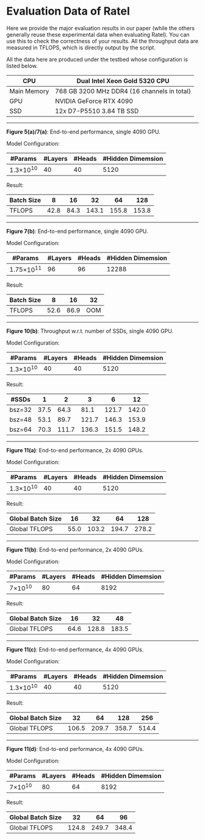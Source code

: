 # Evaluation Data of Ratel 

Here we provide the major evaluation results in our paper (while the others generally reuse these experimental data when evaluating Ratel). You can use this to check the correctness of your results. All the throughput data are measured in TFLOPS, which is directly output by the script. 

All the data here are produced under the testbed whose configuration is listed below.

| CPU         | Dual Intel Xeon Gold 5320 CPU               |
|-------------|---------------------------------------------|
| Main Memory | 768 GB 3200 MHz DDR4 (16 channels in total) |
| GPU         | NVIDIA GeForce RTX 4090                     |
| SSD         | 12x D7-P5510 3.84 TB SSD                    |

---

**Figure 5(a)/7(a)**: End-to-end performance, single 4090 GPU.

Model Configuration:

| #Params            | #Layers | #Heads | #Hidden Dimemsion |
|--------------------|---------|--------|-------------------|
| 1.3$\times10^{10}$ | 40      | 40     | 5120              |

Result: 

| Batch Size | 8    | 16   | 32    | 64    | 128   |
|------------|------|------|-------|-------|-------|
| TFLOPS     | 42.8 | 84.3 | 143.1 | 155.8 | 153.8 |

---

**Figure 7(b)**: End-to-end performance, single 4090 GPU. 

Model Configuration:

| #Params             | #Layers | #Heads | #Hidden Dimemsion |
|---------------------|---------|--------|-------------------|
| 1.75$\times10^{11}$ | 96      | 96     | 12288             |

Result: 

| Batch Size | 8    | 16   | 32  |
|------------|------|------|-----|
| TFLOPS     | 52.6 | 86.9 | OOM |

---

**Figure 10(b)**: Throughput w.r.t. number of SSDs, single 4090 GPU. 

Model Configuration:

| #Params            | #Layers | #Heads | #Hidden Dimemsion |
|--------------------|---------|--------|-------------------|
| 1.3$\times10^{10}$ | 40      | 40     | 5120              |

Result: 

| #SSDs  | 1    | 2     | 3     | 6     | 12    |
|--------|------|-------|-------|-------|-------|
| bsz=32 | 37.5 | 64.3  | 81.1  | 121.7 | 142.0 |
| bsz=48 | 53.1 | 89.7  | 121.7 | 146.3 | 153.9 |
| bsz=64 | 70.3 | 111.7 | 136.3 | 151.5 | 148.2 |

---

**Figure 11(a)**: End-to-end performance, 2x 4090 GPUs. 

Model Configuration:

| #Params            | #Layers | #Heads | #Hidden Dimemsion |
|--------------------|---------|--------|-------------------|
| 1.3$\times10^{10}$ | 40      | 40     | 5120              |

Result: 

| Global Batch Size | 16   | 32    | 64    | 128   |
|-------------------|------|-------|-------|-------|
| Global TFLOPS     | 55.0 | 103.2 | 194.7 | 278.2 |

---

**Figure 11(b)**: End-to-end performance, 2x 4090 GPUs. 

Model Configuration:

| #Params          | #Layers | #Heads | #Hidden Dimemsion |
|------------------|---------|--------|-------------------|
| 7$\times10^{10}$ | 80      | 64     | 8192              |

Result: 

| Global Batch Size | 16   | 32    | 48    |
|-------------------|------|-------|-------|
| Global TFLOPS     | 64.6 | 128.8 | 183.5 |

---

**Figure 11(c)**: End-to-end performance, 4x 4090 GPUs. 

Model Configuration:

| #Params            | #Layers | #Heads | #Hidden Dimemsion |
|--------------------|---------|--------|-------------------|
| 1.3$\times10^{10}$ | 40      | 40     | 5120              |

Result: 

| Global Batch Size | 32    | 64    | 128   | 256   |
|-------------------|-------|-------|-------|-------|
| Global TFLOPS     | 106.5 | 209.7 | 358.7 | 514.4 |

---

**Figure 11(d)**: End-to-end performance, 4x 4090 GPUs. 

Model Configuration:

| #Params          | #Layers | #Heads | #Hidden Dimemsion |
|------------------|---------|--------|-------------------|
| 7$\times10^{10}$ | 80      | 64     | 8192              |

Result: 

| Global Batch Size | 32    | 64    | 96    |
|-------------------|-------|-------|-------|
| Global TFLOPS     | 124.8 | 249.7 | 348.4 |
